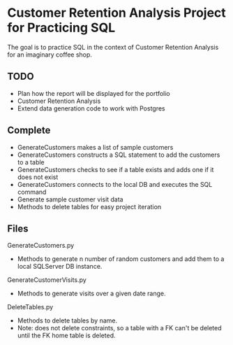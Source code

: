 # Customer Retention Analysis Project for Practicing SQL
The goal is to practice SQL in the context of Customer Retention Analysis for an imaginary coffee shop.

## TODO
- Plan how the report will be displayed for the portfolio  
- Customer Retention Analysis  
- Extend data generation code to work with Postgres

## Complete
- GenerateCustomers makes a list of sample customers  
- GenerateCustomers constructs a SQL statement to add the customers to a table  
- GenerateCustomers checks to see if a table exists and adds one if it does not exist  
- GenerateCustomers connects to the local DB and executes the SQL command
- Generate sample customer visit data
- Methods to delete tables for easy project iteration

## Files
GenerateCustomers.py
- Methods to generate n number of random customers and add them to a local SQLServer DB instance.

GenerateCustomerVisits.py
- Methods to generate visits over a given date range.

DeleteTables.py
- Methods to delete tables by name.
- Note: does not delete constraints, so a table with a FK can't be deleted until the FK home table is deleted.